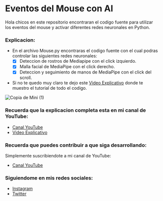 # Eventos del Mouse con AI
Hola chicos en este repositorio encontraran el codigo fuente para utilizar los eventos del mouse y activar diferentes redes neuronales en Python.

### Explicacion:
- En el archivo Mouse.py encontraras el codigo fuente con el cual podras controlar las siguientes redes neuronales:
  - [x] Deteccion de rostros de Mediapipe con el click izquierdo.
  - [x] Malla facial de MediaPipe con el click derecho.
  - [x] Deteccion y seguimiento de manos de MediaPipe con el click del scroll.
- Si no te quedo muy claro te dejo este [Video Explicativo](https://youtu.be/ohQuCbidlNc) donde te muestro el tutorial de todo el codigo.

![Copia de Mini (1)](https://user-images.githubusercontent.com/85022752/164429952-2e243322-83a9-4cb6-9e61-c9312dc228d2.jpg)

### Recuerda que la explicacion completa esta en mi canal de YouTube:
- [Canal YouTube](https://www.youtube.com/channel/UCzwHEOCbsZLjfELperJ6VeQ/videos)
- [Video Explicativo](https://youtu.be/ohQuCbidlNc)


### Recuerda que puedes contribuir a que siga desarrollando:
Simplemente suscribiendote a mi canal de YouTube:
- [Canal YouTube](https://www.youtube.com/channel/UCzwHEOCbsZLjfELperJ6VeQ/videos)

### Siguiendome en mis redes sociales: 
- [Instagram](https://www.instagram.com/santiagsanchezr/)
- [Twitter](https://twitter.com/SantiagSanchezR)

